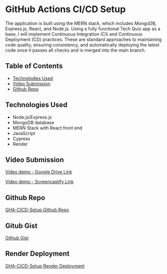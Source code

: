 # GitHub Actions CI/CD Setup

The application is built using the MERN stack, which includes MongoDB, Express.js, React, and Node.js. Using a fully functional Tech Quiz app as a base, I will implement Continuous Integration (CI) and Continuous Deployment (CD) practices. These are standard approaches to maintaining code quality, ensuring consistency, and automatically deploying the latest code once it passes all checks and is merged into the main branch.

## Table of Contents

- [Technolodies Used](#technologies-used)
- [Video Submission](#video-submission)
- [Github Repo](#github-repo)

## Technologies Used

- Node.js/Express.js
- MongoDB database
- MERN Stack with React front end
- JavaScript
- Cypress
- Render

## Video Submission

[Video demo - Google Drive Link](https://drive.google.com/file/d/1xnE_0134fwjy9iN69yMPKXzDU_QWRfpg/view)

[Video demo - Screencastify Link](https://app.screencastify.com/v3/watch/u67rljNWUlOEh3UaIWOB)

## Github Repo

[GHA-CICD-Setup Github Repo](https://github.com/lobungen/GHA-CICD-Setup)

## Gitub Gist

[Github Gist]()

## Render Deployment

[GHA-CICD-Setup Render Deployment](https://gha-cicd-setup.onrender.com)